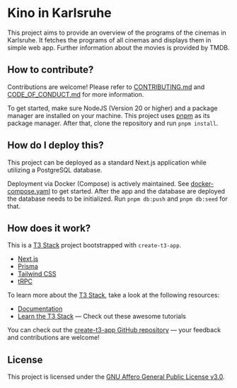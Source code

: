 # Kino in Karlsruhe

This project aims to provide an overview of the programs of the cinemas in Karlsruhe. It fetches the programs of all cinemas and displays them in simple web app.
Further information about the movies is provided by TMDB.

## How to contribute?

Contributions are welcome! Please refer to [CONTRIBUTING.md](./CONTRIBUTING.md) and [CODE_OF_CONDUCT.md](./CODE_OF_CONDUCT.md) for more information.

To get started, make sure NodeJS (Version 20 or higher) and a package manager are installed on your machine. This project uses [pnpm](https://pnpm.io/) as its package manager. After that, clone the repository and run `pnpm install`.

## How do I deploy this?

This project can be deployed as a standard Next.js application while utilizing a PostgreSQL database.

Deployment via Docker (Compose) is actively maintained. See [docker-compose.yaml](./docker-compose.yaml) to get started. After the app and the database
are deployed the database needs to be initialized. Run `pnpm db:push` and `pnpm db:seed` for that.

## How does it work?

This is a [T3 Stack](https://create.t3.gg/) project bootstrapped with `create-t3-app`.

- [Next.js](https://nextjs.org)
- [Prisma](https://prisma.io)
- [Tailwind CSS](https://tailwindcss.com)
- [tRPC](https://trpc.io)

To learn more about the [T3 Stack](https://create.t3.gg/), take a look at the following resources:

- [Documentation](https://create.t3.gg/)
- [Learn the T3 Stack](https://create.t3.gg/en/faq#what-learning-resources-are-currently-available) — Check out these awesome tutorials

You can check out the [create-t3-app GitHub repository](https://github.com/t3-oss/create-t3-app) — your feedback and contributions are welcome!

## License

This project is licensed under the [GNU Affero General Public License v3.0](./COPYING).
